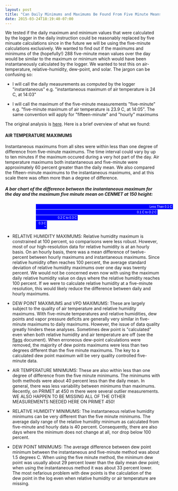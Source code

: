 ```yaml
---
layout: post
title: "Can Daily Minimums and Maximums Be Found From Five Minute Means?"
date: 2015-03-24T18:19:40-07:00
---
```


We tested if the daily maximum and minimum values that were calculated by the logger in the daily instruction could be reasonably replaced by five minuate calculations since in the future we will be using the five-minute calculations exclusively. We wanted to find out if the maximums and minimums of the (hopefully!) 288 five-minute mean values over the day would be similar to the maximum or minimum which would have been instantaneously calculated by the logger. We wanted to test this on air-temperature, relative-humidity, dew-point, and solar. The jargon can be confusing so:

* I will call the daily measurements as computed by the logger "instantaneous" e.g. "instantaneous maximum of air temperature is 24 C, at 14:03"

* I will call the maximum of the five-minute measurements "five-minute" e.g. "five-minute maximum of air temperature is 23.9 C, at 14:05". The same convention will apply for "fifteen-minute" and "hourly" maximums

The original analysis is [here](http://dataronin.github.io/metQC/2015/02/10/min_max_checks.html). Here is a brief overview of what we found:

#### AIR TEMPERATURE MAXIMUMS

Instantaneous maximums from all sites were within less than one degree of difference from five-minute maximums. The time interval could vary by up to ten minutes if the maximum occured during a very hot part of the day. Air temperature maximums both instantaneous and five-minute were approximately 60 percent greater than the daily mean. We also compared the fifteen-minute maximums to the instantaneous maximums, and at this scale there was often more than a degree of difference.

##### A bar chart of the difference between the instantaneous maximum for the day and the maximum five minute mean on CENMET at 150 height:


<style>

.chart div {
  font: 10px sans-serif;
  background-color: blue;
  text-align: right;
  padding-top: 3px;
  padding-bottom: 3px;
  padding-right: 3px;
  padding-left: 3px;
  margin-left: 100px;
  margin-bottom: 1px;
  margin-top: 1px;

  color: white;
}

</style>
<div class="chart">
  <div style="width: 440px;">Less Than 0.1 C</div>
  <div style="width: 390px;">0.1 C to O.2 C</div>
  <div style="width: 130px;">0.2 C to 0.3 C</div>
  <div style="width: 30px;">0.3 C +</div>
</div>

* RELATIVE HUMIDITY MAXIMUMS: Relative humidity maximum is constrained at 100 percent, so comparisons were less robust. However, most of our high-resolution data for relative humidity is at an hourly basis. On an hourly basis, there was a mean difference of twelve-percent between hourly maximums and instantaneous maximums. Since relative humidity often reaches 100 percent, the average standard deviation of relative humidity maximums over one day was twenty percent. We would not be concerned even now with using the maximum daily relative humidity value on days where the relative humidity reaches 100 percent. If we were to calculate relative humidity at a five-minute resolution, this would likely reduce the difference between daily and hourly maximums.

* DEW POINT MAXIMUMS and VPD MAXIMUMS: These are largely subject to the quality of air temperature and relative humidity maximums. With five-minute temperatures and relative humidities, dew points and vapor pressure deficits are generally very similar in five-minute maximums to daily maximums. However, the issue of data quality greatly hinders these analyses.  Sometimes dew point is "calculated" even when both relative humidity and air temperature are off (see the [flags](http://dataronin.github.io/metQC/2015/02/09/outline_of_flags_and_problems_on_portal.html) document). When erroneous dew-point calculations were removed, the majority of dew points maximums were less than two degrees different than the five minute maximums. The key to a calculated dew point maximum will be very quality controlled five-minute data.

* AIR TEMPERATURE MINIMUMS: These are also within less than one degree of difference from the five minute minimums. The minimums with both methods were about 40 percent less than the daily mean. In general, there was less variability between minimums than maximums. Recently, on PRIMET at 450 m there were several outlier measurements. WE ALSO HAPPEN TO BE MISSING ALL OF THE OTHER MEASUREMENTS NEEDED HERE ON PRIMET 450!

* RELATIVE HUMIDITY MINIMUMS: The instantaneous relative humidity minimums can be very different than the five minute minimums. The average daily range of the relative humidity minimum as calculated from five-minute and hourly data is 40 percent. Consequently, there are also days where the minimum does not change at all, nor drop below 100 percent. 

* DEW POINT MINIMUMS: The average difference between dew point minimum between the instantaneous and five-minute method was about 1.5 degrees C.  When using the five minute method, the minimum dew point was usually about 29 percent lower than the daily mean dew point; when using the instantaneous method it was about 33 percent lower. The most nefarious problem with dew points is the calculation of the dew point in the log even when relative humidity or air temperature are missing. 